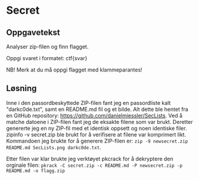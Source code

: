 # Secret

## Oppgavetekst

Analyser zip-filen og finn flagget.

Oppgi svaret i formatet: ctf{svar}

NB! Merk at du må oppgi flagget med klammeparantes!

## Løsning

Inne i den passordbeskyttede ZIP-filen fant jeg en passordliste kalt "darkc0de.txt", samt en README.md fil og et bilde. Alt dette ble hentet fra en GitHub repository: https://github.com/danielmiessler/SecLists. Ved å matche datoene i ZIP-filen fant jeg de eksakte filene som var brukt.
Deretter genererte jeg en ny ZIP-fil med et identisk oppsett og noen identiske filer.  zipinfo -v secret.zip  ble brukt for å verifisere at filene var komprimert likt.  Kommandoen jeg brukte for å generere ZIP-filen er: `zip -9 newsecret.zip README.md SecLists.png darkc0de.txt`.

Etter filen var klar brukte jeg verktøyet pkcrack for å dekryptere den orginale filen: `pkrack -C secret.zip -c README.md -P newsecret.zip -p README.md -o flagg.zip` 